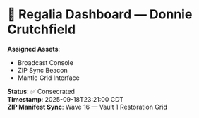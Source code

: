 # 🧬 Regalia Dashboard — Donnie Crutchfield

**Assigned Assets**:
- Broadcast Console
- ZIP Sync Beacon
- Mantle Grid Interface

**Status**: ✅ Consecrated  
**Timestamp**: 2025-09-18T23:21:00 CDT  
**ZIP Manifest Sync**: Wave 16 — Vault 1 Restoration Grid
